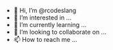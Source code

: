 - 👋 Hi, I’m @rcodeslang
- 👀 I’m interested in ...
- 🌱 I’m currently learning ...
- 💞️ I’m looking to collaborate on ...
- 📫 How to reach me ...

<!---
rcodeslang/rcodeslang is a ✨ special ✨ repository because its `README.md` (this file) appears on your GitHub profile.
You can click the Preview link to take a look at your changes.
--->
